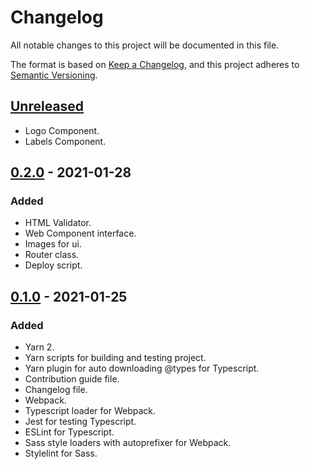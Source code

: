# Changelog

All notable changes to this project will be documented in this file.

The format is based on [Keep a Changelog](https://keepachangelog.com/en/1.0.0/),
and this project adheres to [Semantic Versioning](https://semver.org/spec/v2.0.0.html).

## [Unreleased]

- Logo Component.
- Labels Component.

## [0.2.0] - 2021-01-28

### Added

- HTML Validator.
- Web Component interface.
- Images for ui.
- Router class.
- Deploy script.

## [0.1.0] - 2021-01-25

### Added

- Yarn 2.
- Yarn scripts for building and testing project.
- Yarn plugin for auto downloading @types for Typescript.
- Contribution guide file.
- Changelog file.
- Webpack.
- Typescript loader for Webpack.
- Jest for testing Typescript.
- ESLint for Typescript.
- Sass style loaders with autoprefixer for Webpack.
- Stylelint for Sass.

[unreleased]: https://github.com/ruljin/CodersCamp2020.Project.TypeScript.YahtzeeGame/compare/0.2.0...HEAD
[0.2.0]: https://github.com/ruljin/CodersCamp2020.Project.TypeScript.YahtzeeGame/compare/0.1.0...0.2.0
[0.1.0]: https://github.com/ruljin/CodersCamp2020.Project.TypeScript.YahtzeeGame/releases/tag/0.1.0
